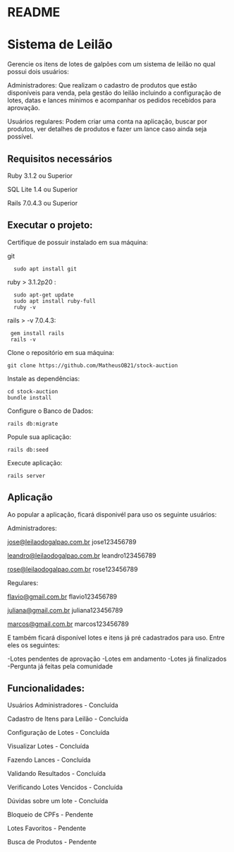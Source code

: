 # README
 
# Sistema de Leilão 


Gerencie os itens de lotes de galpões com um sistema de leilão no qual possui dois usuários: 

Administradores: Que realizam o cadastro de produtos que estão disponíveis para venda, pela gestão do leilão incluindo a configuração de lotes, datas e lances mínimos e acompanhar os  pedidos recebidos para aprovação.

Usuários regulares: Podem criar uma conta na aplicação, buscar por produtos, ver detalhes de produtos e fazer um lance caso ainda seja possível.



## Requisitos necessários

Ruby 3.1.2 ou Superior

SQL Lite 1.4 ou Superior

Rails 7.0.4.3 ou Superior

## Executar o projeto:
Certifique de possuir instalado em sua máquina:

git
```terminal
  sudo apt install git
```
ruby > 3.1.2p20 :
```terminal
  sudo apt-get update
  sudo apt install ruby-full
  ruby -v 
```

rails > -v 7.0.4.3: 
``` terminal
 gem install rails   
 rails -v
```

Clone o repositório em sua máquina:
``` terminal
git clone https://github.com/MatheusOB21/stock-auction
```

Instale as dependências:
``` terminal
cd stock-auction
bundle install
```

Configure o Banco de Dados:
``` terminal
rails db:migrate
```

Popule sua aplicação:
``` terminal
rails db:seed
```

Execute aplicação: 
``` terminal
rails server
```
## Aplicação

Ao popular a aplicação, ficará disponivél para uso os seguinte usuários: 

Administradores:

jose@leilaodogalpao.com.br
jose123456789

leandro@leilaodogalpao.com.br
leandro123456789

rose@leilaodogalpao.com.br
rose123456789

Regulares:

flavio@gmail.com.br
flavio123456789

juliana@gmail.com.br
juliana123456789

marcos@gmail.com.br
marcos123456789

E também ficará disponível lotes e itens já pré cadastrados para uso. Entre eles os seguintes:

-Lotes pendentes de aprovação
-Lotes em andamento
-Lotes já finalizados
-Pergunta já feitas pela comunidade


## Funcionalidades:
Usuários Administradores - Concluída

Cadastro de Itens para Leilão - Concluída

Configuração de Lotes - Concluída

Visualizar Lotes - Concluída

Fazendo Lances - Concluída

Validando Resultados - Concluída

Verificando Lotes Vencidos - Concluída

Dúvidas sobre um lote - Concluída

Bloqueio de CPFs - Pendente

Lotes Favoritos - Pendente

Busca de Produtos - Pendente